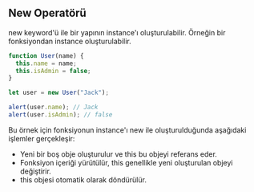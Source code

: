 ## New Operatörü

new keyword'ü ile bir yapının instance'ı oluşturulabilir. Örneğin bir fonksiyondan instance oluşturulabilir.

```js
function User(name) {
  this.name = name;
  this.isAdmin = false;
}

let user = new User("Jack");

alert(user.name); // Jack
alert(user.isAdmin); // false
```

Bu örnek için fonksiyonun instance'ı new ile oluşturulduğunda aşağıdaki işlemler gerçekleşir:

- Yeni bir boş obje oluşturulur ve this bu objeyi referans eder.
- Fonksiyon içeriği yürütülür, this genellikle yeni oluşturulan objeyi değiştirir.
- this objesi otomatik olarak döndürülür.

```js
